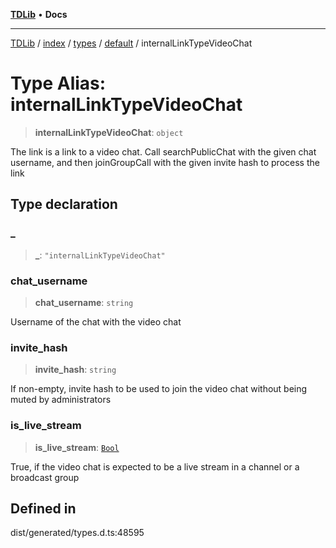 [**TDLib**](../../../../../../README.md) • **Docs**

***

[TDLib](../../../../../../modules.md) / [index](../../../../../README.md) / [types](../../../README.md) / [default](../README.md) / internalLinkTypeVideoChat

# Type Alias: internalLinkTypeVideoChat

> **internalLinkTypeVideoChat**: `object`

The link is a link to a video chat. Call searchPublicChat with the given chat username, and then joinGroupCall with the given invite hash to process the link

## Type declaration

### \_

> **\_**: `"internalLinkTypeVideoChat"`

### chat\_username

> **chat\_username**: `string`

Username of the chat with the video chat

### invite\_hash

> **invite\_hash**: `string`

If non-empty, invite hash to be used to join the video chat without being muted by administrators

### is\_live\_stream

> **is\_live\_stream**: [`Bool`](Bool.md)

True, if the video chat is expected to be a live stream in a channel or a broadcast group

## Defined in

dist/generated/types.d.ts:48595
